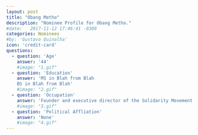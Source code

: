 ```yaml
---
layout: post
title: "Obang Metho"
description: "Nominee Profile for Obang Metho."
#date:   2017-11-12 17:46:41 -0300
categories: Nominees
#by: 'Gustavo Quinalha'
icon: 'credit-card'
questions:
  - question: 'Age'
    answer: '44'
    #image: "1.gif"
  - question: 'Education'
    answer: 'MS in Blah from Blah
    BS in Blah from Blah'
    #image: "2.gif"
  - question: 'Occupation'
    answer: 'Founder and executive director of the Solidarity Movement for a New Ethiopia (SMNE)'
    #image: "3.gif"
  - question: 'Political Affliation'
    answer: 'None'
    #image: "4.gif"
---
```


